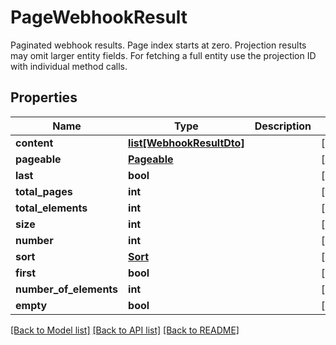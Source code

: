 # PageWebhookResult

Paginated webhook results. Page index starts at zero. Projection results may omit larger entity fields. For fetching a full entity use the projection ID with individual method calls.
## Properties
Name | Type | Description | Notes
------------ | ------------- | ------------- | -------------
**content** | [**list[WebhookResultDto]**](WebhookResultDto) |  | [optional] 
**pageable** | [**Pageable**](Pageable) |  | [optional] 
**last** | **bool** |  | [optional] 
**total_pages** | **int** |  | [optional] 
**total_elements** | **int** |  | [optional] 
**size** | **int** |  | [optional] 
**number** | **int** |  | [optional] 
**sort** | [**Sort**](Sort) |  | [optional] 
**first** | **bool** |  | [optional] 
**number_of_elements** | **int** |  | [optional] 
**empty** | **bool** |  | [optional] 

[[Back to Model list]](../README#documentation-for-models) [[Back to API list]](../README#documentation-for-api-endpoints) [[Back to README]](../README)



